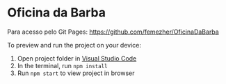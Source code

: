 
  # Oficina da Barba

Para acesso pelo Git Pages: https://github.com/femezher/OficinaDaBarba

  To preview and run the project on your device:
  1) Open project folder in <a href="https://code.visualstudio.com/download">Visual Studio Code</a>
  2) In the terminal, run `npm install`
  3) Run `npm start` to view project in browser
  
